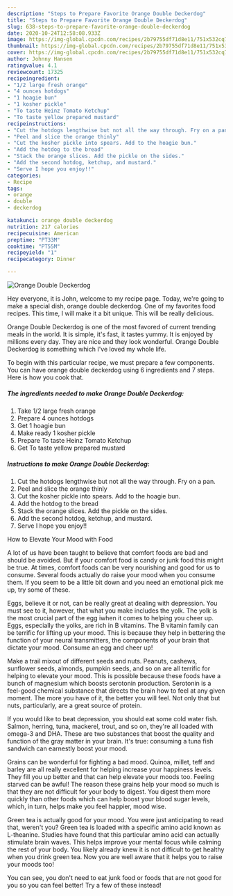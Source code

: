 ```yaml
---
description: "Steps to Prepare Favorite Orange Double Deckerdog"
title: "Steps to Prepare Favorite Orange Double Deckerdog"
slug: 638-steps-to-prepare-favorite-orange-double-deckerdog
date: 2020-10-24T12:58:08.933Z
image: https://img-global.cpcdn.com/recipes/2b79755df71d8e11/751x532cq70/orange-double-deckerdog-recipe-main-photo.jpg
thumbnail: https://img-global.cpcdn.com/recipes/2b79755df71d8e11/751x532cq70/orange-double-deckerdog-recipe-main-photo.jpg
cover: https://img-global.cpcdn.com/recipes/2b79755df71d8e11/751x532cq70/orange-double-deckerdog-recipe-main-photo.jpg
author: Johnny Hansen
ratingvalue: 4.1
reviewcount: 17325
recipeingredient:
- "1/2 large fresh orange"
- "4 ounces hotdogs"
- "1 hoagie bun"
- "1 kosher pickle"
- "To taste Heinz Tomato Ketchup"
- "To taste yellow prepared mustard"
recipeinstructions:
- "Cut the hotdogs lengthwise but not all the way through. Fry on a pan."
- "Peel and slice the orange thinly"
- "Cut the kosher pickle into spears. Add to the hoagie bun."
- "Add the hotdog to the bread"
- "Stack the orange slices. Add the pickle on the sides."
- "Add the second hotdog, ketchup, and mustard."
- "Serve I hope you enjoy!!"
categories:
- Recipe
tags:
- orange
- double
- deckerdog

katakunci: orange double deckerdog 
nutrition: 217 calories
recipecuisine: American
preptime: "PT33M"
cooktime: "PT55M"
recipeyield: "1"
recipecategory: Dinner

---
```



![Orange Double Deckerdog](https://img-global.cpcdn.com/recipes/2b79755df71d8e11/751x532cq70/orange-double-deckerdog-recipe-main-photo.jpg)

Hey everyone, it is John, welcome to my recipe page. Today, we're going to make a special dish, orange double deckerdog. One of my favorites food recipes. This time, I will make it a bit unique. This will be really delicious.

Orange Double Deckerdog is one of the most favored of current trending meals in the world. It is simple, it's fast, it tastes yummy. It is enjoyed by millions every day. They are nice and they look wonderful. Orange Double Deckerdog is something which I've loved my whole life.




To begin with this particular recipe, we must prepare a few components. You can have orange double deckerdog using 6 ingredients and 7 steps. Here is how you cook that.

<!--inarticleads1-->

##### The ingredients needed to make Orange Double Deckerdog:

1. Take 1/2 large fresh orange
1. Prepare 4 ounces hotdogs
1. Get 1 hoagie bun
1. Make ready 1 kosher pickle
1. Prepare To taste Heinz Tomato Ketchup
1. Get To taste yellow prepared mustard




<!--inarticleads2-->

##### Instructions to make Orange Double Deckerdog:

1. Cut the hotdogs lengthwise but not all the way through. Fry on a pan.
1. Peel and slice the orange thinly
1. Cut the kosher pickle into spears. Add to the hoagie bun.
1. Add the hotdog to the bread
1. Stack the orange slices. Add the pickle on the sides.
1. Add the second hotdog, ketchup, and mustard.
1. Serve I hope you enjoy!!




How to Elevate Your Mood with Food


A lot of us have been taught to believe that comfort foods are bad and should be avoided. But if your comfort food is candy or junk food this might be true. At times, comfort foods can be very nourishing and good for us to consume. Several foods actually do raise your mood when you consume them. If you seem to be a little bit down and you need an emotional pick me up, try some of these.

Eggs, believe it or not, can be really great at dealing with depression. You must see to it, however, that what you make includes the yolk. The yolk is the most crucial part of the egg iwhen it comes to helping you cheer up. Eggs, especially the yolks, are rich in B vitamins. The B vitamin family can be terrific for lifting up your mood. This is because they help in bettering the function of your neural transmitters, the components of your brain that dictate your mood. Consume an egg and cheer up!

Make a trail mixout of different seeds and nuts. Peanuts, cashews, sunflower seeds, almonds, pumpkin seeds, and so on are all terrific for helping to elevate your mood. This is possible because these foods have a bunch of magnesium which boosts serotonin production. Serotonin is a feel-good chemical substance that directs the brain how to feel at any given moment. The more you have of it, the better you will feel. Not only that but nuts, particularly, are a great source of protein.

If you would like to beat depression, you should eat some cold water fish. Salmon, herring, tuna, mackerel, trout, and so on, they're all loaded with omega-3 and DHA. These are two substances that boost the quality and function of the gray matter in your brain. It's true: consuming a tuna fish sandwich can earnestly boost your mood. 

Grains can be wonderful for fighting a bad mood. Quinoa, millet, teff and barley are all really excellent for helping increase your happiness levels. They fill you up better and that can help elevate your moods too. Feeling starved can be awful! The reason these grains help your mood so much is that they are not difficult for your body to digest. You digest them more quickly than other foods which can help boost your blood sugar levels, which, in turn, helps make you feel happier, mood wise.

Green tea is actually good for your mood. You were just anticipating to read that, weren't you? Green tea is loaded with a specific amino acid known as L-theanine. Studies have found that this particular amino acid can actually stimulate brain waves. This helps improve your mental focus while calming the rest of your body. You likely already knew it is not difficult to get healthy when you drink green tea. Now you are well aware that it helps you to raise your moods too!

You can see, you don't need to eat junk food or foods that are not good for you so you can feel better! Try a few of these instead!

